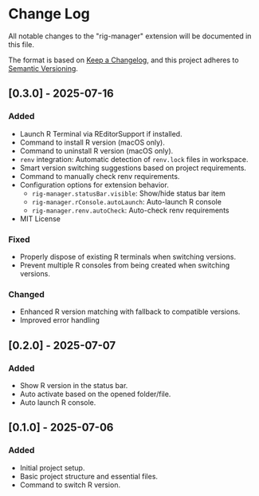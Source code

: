 # Change Log

All notable changes to the "rig-manager" extension will be documented in this file.

The format is based on [Keep a Changelog](https://keepachangelog.com/en/1.1.0/),
and this project adheres to [Semantic Versioning](https://semver.org/spec/v2.0.0.html).

## [0.3.0] - 2025-07-16

### Added

- Launch R Terminal via REditorSupport if installed.
- Command to install R version (macOS only).
- Command to uninstall R version (macOS only).
- `renv` integration: Automatic detection of `renv.lock` files in workspace.
- Smart version switching suggestions based on project requirements.
- Command to manually check renv requirements.
- Configuration options for extension behavior.
  - `rig-manager.statusBar.visible`: Show/hide status bar item
  - `rig-manager.rConsole.autoLaunch`: Auto-launch R console
  - `rig-manager.renv.autoCheck`: Auto-check renv requirements
- MIT License

### Fixed

- Properly dispose of existing R terminals when switching versions.
- Prevent multiple R consoles from being created when switching versions.

### Changed

- Enhanced R version matching with fallback to compatible versions.
- Improved error handling

## [0.2.0] - 2025-07-07

### Added

- Show R version in the status bar.
- Auto activate based on the opened folder/file.
- Auto launch R console.

## [0.1.0] - 2025-07-06

### Added

- Initial project setup.
- Basic project structure and essential files.
- Command to switch R version.